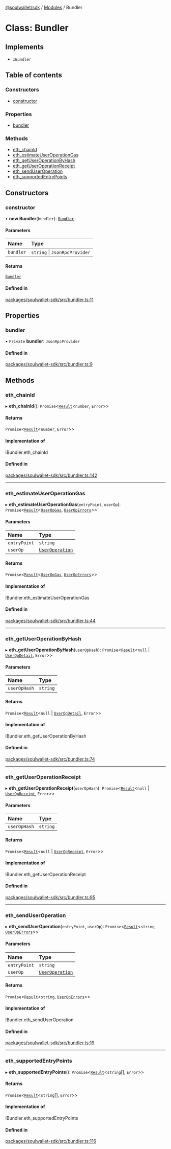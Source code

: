 [@soulwallet/sdk](../README.md) / [Modules](../modules.md) / Bundler

# Class: Bundler

## Implements

- `IBundler`

## Table of contents

### Constructors

- [constructor](Bundler.md#constructor)

### Properties

- [bundler](Bundler.md#bundler)

### Methods

- [eth\_chainId](Bundler.md#eth_chainid)
- [eth\_estimateUserOperationGas](Bundler.md#eth_estimateuseroperationgas)
- [eth\_getUserOperationByHash](Bundler.md#eth_getuseroperationbyhash)
- [eth\_getUserOperationReceipt](Bundler.md#eth_getuseroperationreceipt)
- [eth\_sendUserOperation](Bundler.md#eth_senduseroperation)
- [eth\_supportedEntryPoints](Bundler.md#eth_supportedentrypoints)

## Constructors

### constructor

• **new Bundler**(`bundler`): [`Bundler`](Bundler.md)

#### Parameters

| Name | Type |
| :------ | :------ |
| `bundler` | `string` \| `JsonRpcProvider` |

#### Returns

[`Bundler`](Bundler.md)

#### Defined in

[packages/soulwallet-sdk/src/bundler.ts:11](https://github.com/SoulWallet/soulwalletlib/blob/32f4da1/packages/soulwallet-sdk/src/bundler.ts#L11)

## Properties

### bundler

• `Private` **bundler**: `JsonRpcProvider`

#### Defined in

[packages/soulwallet-sdk/src/bundler.ts:9](https://github.com/SoulWallet/soulwalletlib/blob/32f4da1/packages/soulwallet-sdk/src/bundler.ts#L9)

## Methods

### eth\_chainId

▸ **eth_chainId**(): `Promise`\<[`Result`](../modules.md#result)\<`number`, `Error`\>\>

#### Returns

`Promise`\<[`Result`](../modules.md#result)\<`number`, `Error`\>\>

#### Implementation of

IBundler.eth\_chainId

#### Defined in

[packages/soulwallet-sdk/src/bundler.ts:142](https://github.com/SoulWallet/soulwalletlib/blob/32f4da1/packages/soulwallet-sdk/src/bundler.ts#L142)

___

### eth\_estimateUserOperationGas

▸ **eth_estimateUserOperationGas**(`entryPoint`, `userOp`): `Promise`\<[`Result`](../modules.md#result)\<[`UserOpGas`](../interfaces/UserOpGas.md), [`UserOpErrors`](UserOpErrors.md)\>\>

#### Parameters

| Name | Type |
| :------ | :------ |
| `entryPoint` | `string` |
| `userOp` | [`UserOperation`](../modules.md#useroperation) |

#### Returns

`Promise`\<[`Result`](../modules.md#result)\<[`UserOpGas`](../interfaces/UserOpGas.md), [`UserOpErrors`](UserOpErrors.md)\>\>

#### Implementation of

IBundler.eth\_estimateUserOperationGas

#### Defined in

[packages/soulwallet-sdk/src/bundler.ts:44](https://github.com/SoulWallet/soulwalletlib/blob/32f4da1/packages/soulwallet-sdk/src/bundler.ts#L44)

___

### eth\_getUserOperationByHash

▸ **eth_getUserOperationByHash**(`userOpHash`): `Promise`\<[`Result`](../modules.md#result)\<``null`` \| [`UserOpDetail`](../interfaces/UserOpDetail.md), `Error`\>\>

#### Parameters

| Name | Type |
| :------ | :------ |
| `userOpHash` | `string` |

#### Returns

`Promise`\<[`Result`](../modules.md#result)\<``null`` \| [`UserOpDetail`](../interfaces/UserOpDetail.md), `Error`\>\>

#### Implementation of

IBundler.eth\_getUserOperationByHash

#### Defined in

[packages/soulwallet-sdk/src/bundler.ts:74](https://github.com/SoulWallet/soulwalletlib/blob/32f4da1/packages/soulwallet-sdk/src/bundler.ts#L74)

___

### eth\_getUserOperationReceipt

▸ **eth_getUserOperationReceipt**(`userOpHash`): `Promise`\<[`Result`](../modules.md#result)\<``null`` \| [`UserOpReceipt`](../interfaces/UserOpReceipt.md), `Error`\>\>

#### Parameters

| Name | Type |
| :------ | :------ |
| `userOpHash` | `string` |

#### Returns

`Promise`\<[`Result`](../modules.md#result)\<``null`` \| [`UserOpReceipt`](../interfaces/UserOpReceipt.md), `Error`\>\>

#### Implementation of

IBundler.eth\_getUserOperationReceipt

#### Defined in

[packages/soulwallet-sdk/src/bundler.ts:95](https://github.com/SoulWallet/soulwalletlib/blob/32f4da1/packages/soulwallet-sdk/src/bundler.ts#L95)

___

### eth\_sendUserOperation

▸ **eth_sendUserOperation**(`entryPoint`, `userOp`): `Promise`\<[`Result`](../modules.md#result)\<`string`, [`UserOpErrors`](UserOpErrors.md)\>\>

#### Parameters

| Name | Type |
| :------ | :------ |
| `entryPoint` | `string` |
| `userOp` | [`UserOperation`](../modules.md#useroperation) |

#### Returns

`Promise`\<[`Result`](../modules.md#result)\<`string`, [`UserOpErrors`](UserOpErrors.md)\>\>

#### Implementation of

IBundler.eth\_sendUserOperation

#### Defined in

[packages/soulwallet-sdk/src/bundler.ts:19](https://github.com/SoulWallet/soulwalletlib/blob/32f4da1/packages/soulwallet-sdk/src/bundler.ts#L19)

___

### eth\_supportedEntryPoints

▸ **eth_supportedEntryPoints**(): `Promise`\<[`Result`](../modules.md#result)\<`string`[], `Error`\>\>

#### Returns

`Promise`\<[`Result`](../modules.md#result)\<`string`[], `Error`\>\>

#### Implementation of

IBundler.eth\_supportedEntryPoints

#### Defined in

[packages/soulwallet-sdk/src/bundler.ts:116](https://github.com/SoulWallet/soulwalletlib/blob/32f4da1/packages/soulwallet-sdk/src/bundler.ts#L116)
